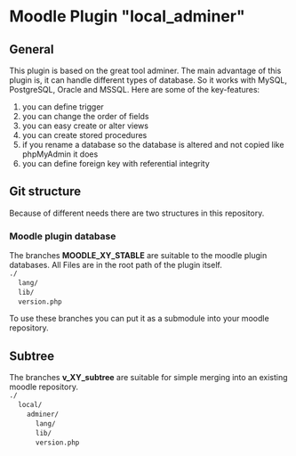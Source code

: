 # Moodle Plugin "local_adminer"
## General
This plugin is based on the great tool adminer. The main advantage of this plugin is, it can handle different types of database. So it works with MySQL, PostgreSQL, Oracle and MSSQL. Here are some of the key-features:

1. you can define trigger
1. you can change the order of fields
1. you can easy create or alter views
1. you can create stored procedures
1. if you rename a database so the database is altered and not copied like phpMyAdmin it does
1. you can define foreign key with referential integrity

## Git structure
Because of different needs there are two structures in this repository.
### Moodle plugin database
The branches **MOODLE_XY_STABLE** are suitable to the moodle plugin databases. All Files are in the root path of the plugin itself.  
`./`  
&nbsp;&nbsp;&nbsp;&nbsp;`lang/`  
&nbsp;&nbsp;&nbsp;&nbsp;`lib/`  
&nbsp;&nbsp;&nbsp;&nbsp;`version.php`  

To use these branches you can put it as a submodule into your moodle repository.
## Subtree
The branches **v_XY_subtree** are suitable for simple merging into an existing moodle repository.  
`./`  
&nbsp;&nbsp;&nbsp;&nbsp;`local/`  
&nbsp;&nbsp;&nbsp;&nbsp;&nbsp;&nbsp;&nbsp;&nbsp;`adminer/`  
&nbsp;&nbsp;&nbsp;&nbsp;&nbsp;&nbsp;&nbsp;&nbsp;&nbsp;&nbsp;&nbsp;&nbsp;`lang/`  
&nbsp;&nbsp;&nbsp;&nbsp;&nbsp;&nbsp;&nbsp;&nbsp;&nbsp;&nbsp;&nbsp;&nbsp;`lib/`  
&nbsp;&nbsp;&nbsp;&nbsp;&nbsp;&nbsp;&nbsp;&nbsp;&nbsp;&nbsp;&nbsp;&nbsp;`version.php`  
